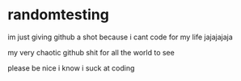 # randomtesting
im just giving github a shot because i cant code for my life jajajajaja

my very chaotic github shit for all the world to see

please be nice i know i suck at coding
